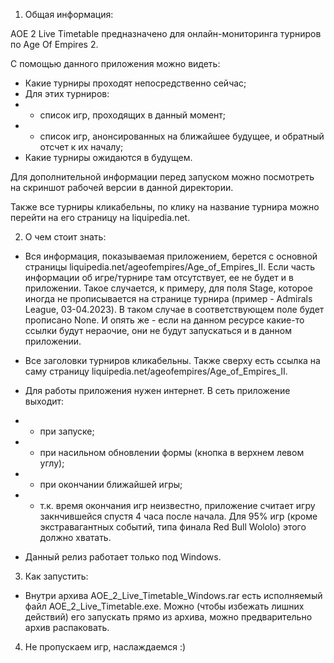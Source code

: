 1. Общая информация:

AOE 2 Live Timetable предназначено для онлайн-мониторинга турниров по Age Of Empires 2.

С помощью данного приложения можно видеть:
- Какие турниры проходят непосредственно сейчас;
- Для этих турниров:
- - список игр, проходящих в данный момент;
- - список игр, анонсированных на ближайшее будущее, и обратный отсчет к их началу;
- Какие турниры ожидаются в будущем.

Для дополнительной информации перед запуском можно посмотреть на скриншот рабочей версии в данной директории.

Также все турниры кликабельны, по клику на название турнира можно перейти на его страницу на liquipedia.net.

2. О чем стоит знать:

- Вся информация, показываемая приложением, берется с основной страницы
liquipedia.net/ageofempires/Age_of_Empires_II. Если часть информации об игре/турнире там отсутствует, ее не будет и в приложении. Такое случается, к примеру, для поля Stage, которое иногда не прописывается на странице турнира (пример - Admirals League, 03-04.2023). В таком случае в соответствующем поле будет прописано None. И опять же - если на данном ресурсе какие-то ссылки будут нераочие, они не будут запускаться и в данном приложении.

- Все заголовки турниров кликабельны. Также сверху есть ссылка на саму страницу liquipedia.net/ageofempires/Age_of_Empires_II.

- Для работы приложения нужен интернет. В сеть приложение выходит:
- - при запуске;
- - при насильном обновлении формы (кнопка в верхнем левом углу);
- - при окончании ближайшей игры;
- - т.к. время окончания игр неизвестно, приложение считает игру закнчившейся спустя 4 часа после начала. Для 95% игр (кроме экстравагантных событий, типа финала Red Bull Wololo) этого должно хватать.

- Данный релиз работает только под Windows.

3. Как запустить:

- Внутри архива AOE_2_Live_Timetable_Windows.rar есть исполняемый файл AOE_2_Live_Timetable.exe. Можно (чтобы избежать лишних действий) его запускать прямо из архива, можно предварительно архив распаковать.

4. Не пропускаем игр, наслаждаемся :)
